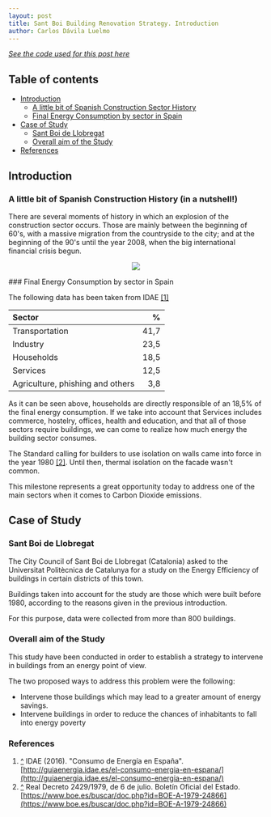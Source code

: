 ```yaml
---
layout: post
title: Sant Boi Building Renovation Strategy. Introduction
author: Carlos Dávila Luelmo
---
```


[_See the code used for this post here_](https://github.com/carlosdavila91/santboi_eda/tree/master/code)

## Table of contents
* [Introduction](#introduction)
   * [A little bit of Spanish Construction Sector History](#a-little-bit-of-spanish-construction-sector-history)
   * [Final Energy Consumption by sector in Spain](#final-energy-consumption-by-sector-in-spain)
* [Case of Study](#case-of-study)
   * [Sant Boi de Llobregat](#sant-boi-de-llobregat)
   * [Overall aim of the Study](#overall-aim-of-the-study)
* [References](#references)

## Introduction

### A little bit of Spanish Construction History (in a nutshell!)

There are several moments of history in which an explosion of the construction sector occurs. Those are mainly between the beginning of 60's, with a massive migration from the countryside to the city; and at the beginning of the 90's until the year 2008, when the big international financial crisis begun.

<p align="center">
  <img src="{{site.baseurl}}/assets/img/sant-boi-eda/census.png">
</p>
<a id='final-energy-consumption'></a>
### Final Energy Consumption by sector in Spain

The following data has been taken from IDAE [\[1\]](#references)

| Sector                                 | %             |
| :------------------------------------- |--------------:|
| Transportation                         | 41,7          |
| Industry                               | 23,5          |
| Households                             | 18,5          |
| Services                               | 12,5          |
| Agriculture, phishing and others       | 3,8           |

As it can be seen above, households are directly responsible of an 18,5% of the final energy consumption. If we take into account that Services includes commerce, hostelry, offices, health and education, and that all of those sectors require buildings, we can come to realize how much energy the building sector consumes.

<a id='isolation-standard'></a>
The Standard calling for builders to use isolation on walls came into force in the year 1980 [\[2\]](#references). Until then, thermal isolation on the facade wasn't common.

This milestone represents a great opportunity today to address one of the main sectors when it comes to Carbon Dioxide emissions.

## Case of Study

### Sant Boi de Llobregat

The City Council of Sant Boi de Llobregat (Catalonia) asked to the Universitat Politècnica de Catalunya for a study on the Energy Efficiency of buildings in certain districts of this town.

Buildings taken into account for the study are those which were built before 1980, according to the reasons given in the previous introduction.

For this purpose, data were collected from more than 800 buildings.

### Overall aim of the Study

This study have been conducted in order to establish a strategy to intervene in buildings from an energy point of view.

The two proposed ways to address this problem were the following:

* Intervene those buildings which may lead to a greater amount of energy savings.
* Intervene buildings in order to reduce the chances of inhabitants to fall into energy poverty

<a id='references'></a>
### References

1. [\^](#final-energy-consumption) IDAE (2016). "Consumo de Energía en España". [http://guiaenergia.idae.es/el-consumo-energia-en-espana/](http://guiaenergia.idae.es/el-consumo-energia-en-espana/)
2. [\^](#isolation-standard) Real Decreto 2429/1979, de 6 de julio. Boletín Oficial del Estado. [https://www.boe.es/buscar/doc.php?id=BOE-A-1979-24866](https://www.boe.es/buscar/doc.php?id=BOE-A-1979-24866)
